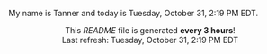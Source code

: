 My name is Tanner and today is Tuesday, October 31, 2:19 PM EDT.

<p align="center">This <i>README</i> file is generated <b>every 3 hours</b>!</br>Last refresh: Tuesday, October 31, 2:19 PM EDT<br /></p>
